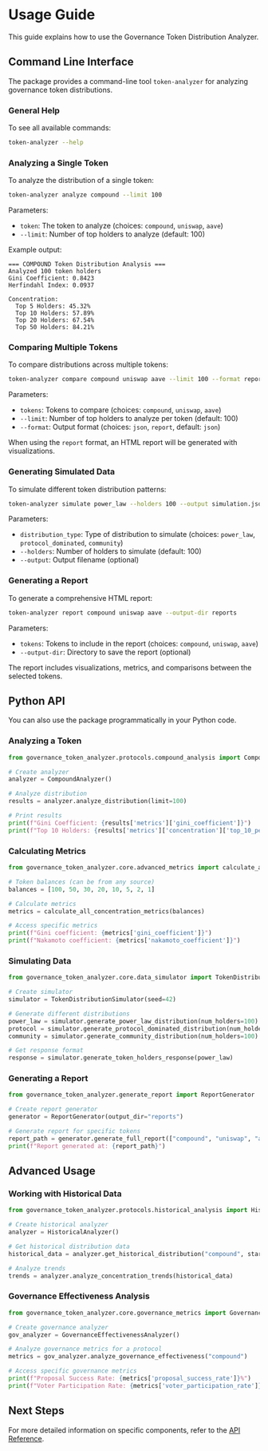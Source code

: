 # Usage Guide

This guide explains how to use the Governance Token Distribution Analyzer.

## Command Line Interface

The package provides a command-line tool `token-analyzer` for analyzing governance token distributions.

### General Help

To see all available commands:

```bash
token-analyzer --help
```

### Analyzing a Single Token

To analyze the distribution of a single token:

```bash
token-analyzer analyze compound --limit 100
```

Parameters:
- `token`: The token to analyze (choices: `compound`, `uniswap`, `aave`)
- `--limit`: Number of top holders to analyze (default: 100)

Example output:
```
=== COMPOUND Token Distribution Analysis ===
Analyzed 100 token holders
Gini Coefficient: 0.8423
Herfindahl Index: 0.0937

Concentration:
  Top 5 Holders: 45.32%
  Top 10 Holders: 57.89%
  Top 20 Holders: 67.54%
  Top 50 Holders: 84.21%
```

### Comparing Multiple Tokens

To compare distributions across multiple tokens:

```bash
token-analyzer compare compound uniswap aave --limit 100 --format report
```

Parameters:
- `tokens`: Tokens to compare (choices: `compound`, `uniswap`, `aave`)
- `--limit`: Number of top holders to analyze per token (default: 100)
- `--format`: Output format (choices: `json`, `report`, default: `json`)

When using the `report` format, an HTML report will be generated with visualizations.

### Generating Simulated Data

To simulate different token distribution patterns:

```bash
token-analyzer simulate power_law --holders 100 --output simulation.json
```

Parameters:
- `distribution_type`: Type of distribution to simulate (choices: `power_law`, `protocol_dominated`, `community`)
- `--holders`: Number of holders to simulate (default: 100)
- `--output`: Output filename (optional)

### Generating a Report

To generate a comprehensive HTML report:

```bash
token-analyzer report compound uniswap aave --output-dir reports
```

Parameters:
- `tokens`: Tokens to include in the report (choices: `compound`, `uniswap`, `aave`)
- `--output-dir`: Directory to save the report (optional)

The report includes visualizations, metrics, and comparisons between the selected tokens.

## Python API

You can also use the package programmatically in your Python code.

### Analyzing a Token

```python
from governance_token_analyzer.protocols.compound_analysis import CompoundAnalyzer

# Create analyzer
analyzer = CompoundAnalyzer()

# Analyze distribution
results = analyzer.analyze_distribution(limit=100)

# Print results
print(f"Gini Coefficient: {results['metrics']['gini_coefficient']}")
print(f"Top 10 Holders: {results['metrics']['concentration']['top_10_percentage']}%")
```

### Calculating Metrics

```python
from governance_token_analyzer.core.advanced_metrics import calculate_all_concentration_metrics

# Token balances (can be from any source)
balances = [100, 50, 30, 20, 10, 5, 2, 1]

# Calculate metrics
metrics = calculate_all_concentration_metrics(balances)

# Access specific metrics
print(f"Gini coefficient: {metrics['gini_coefficient']}")
print(f"Nakamoto coefficient: {metrics['nakamoto_coefficient']}")
```

### Simulating Data

```python
from governance_token_analyzer.core.data_simulator import TokenDistributionSimulator

# Create simulator
simulator = TokenDistributionSimulator(seed=42)

# Generate different distributions
power_law = simulator.generate_power_law_distribution(num_holders=100)
protocol = simulator.generate_protocol_dominated_distribution(num_holders=100)
community = simulator.generate_community_distribution(num_holders=100)

# Get response format
response = simulator.generate_token_holders_response(power_law)
```

### Generating a Report

```python
from governance_token_analyzer.generate_report import ReportGenerator

# Create report generator
generator = ReportGenerator(output_dir="reports")

# Generate report for specific tokens
report_path = generator.generate_full_report(["compound", "uniswap", "aave"])
print(f"Report generated at: {report_path}")
```

## Advanced Usage

### Working with Historical Data

```python
from governance_token_analyzer.protocols.historical_analysis import HistoricalAnalyzer

# Create historical analyzer
analyzer = HistoricalAnalyzer()

# Get historical distribution data
historical_data = analyzer.get_historical_distribution("compound", start_date="2020-06-01", end_date="2023-01-01")

# Analyze trends
trends = analyzer.analyze_concentration_trends(historical_data)
```

### Governance Effectiveness Analysis

```python
from governance_token_analyzer.core.governance_metrics import GovernanceEffectivenessAnalyzer

# Create governance analyzer
gov_analyzer = GovernanceEffectivenessAnalyzer()

# Analyze governance metrics for a protocol
metrics = gov_analyzer.analyze_governance_effectiveness("compound")

# Access specific governance metrics
print(f"Proposal Success Rate: {metrics['proposal_success_rate']}%")
print(f"Voter Participation Rate: {metrics['voter_participation_rate']}%")
```

## Next Steps

For more detailed information on specific components, refer to the [API Reference](api_reference.md). 